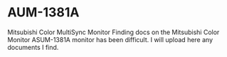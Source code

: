 # AUM-1381A
Mitsubishi Color MultiSync Monitor
Finding docs on the Mitsubishi Color Monitor ASUM-1381A monitor has been difficult. I will upload here any documents I find.
